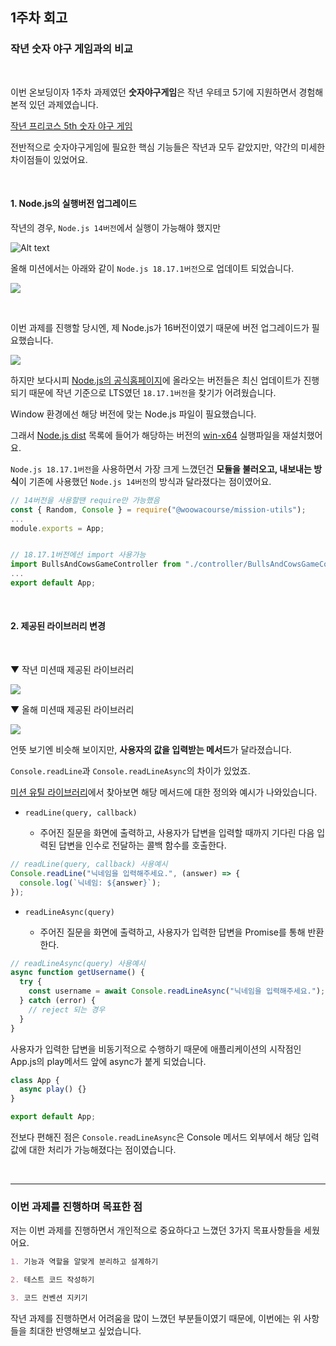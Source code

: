 ## 1주차 회고

### 작년 숫자 야구 게임과의 비교

<br>

이번 온보딩이자 1주차 과제였던 **숫자야구게임**은 작년 우테코 5기에 지원하면서 경험해본적 있던 과제였습니다.

[작년 프리코스 5th 숫자 야구 게임](https://github.com/nincoding/javascript-baseball/tree/nincoding)

전반적으로 숫자야구게임에 필요한 핵심 기능들은 작년과 모두 같았지만,
약간의 미세한 차이점들이 있었어요.

<br>

#### 1. Node.js의 실행버전 업그레이드

작년의 경우, `Node.js 14버전`에서 실행이 가능해야 했지만

![Alt text](image.png)

올해 미션에서는 아래와 같이 `Node.js 18.17.1버전`으로 업데이트 되었습니다.

![](https://velog.velcdn.com/images/ninto_2/post/62b684ac-436b-440a-85de-7d6faba8e63a/image.png)

<br>

이번 과제를 진행할 당시엔, 제 Node.js가 16버전이였기 때문에 버전 업그레이드가 필요했습니다.

![](https://velog.velcdn.com/images/ninto_2/post/f0e381f0-9498-4232-9e1c-3d082eedca86/image.png)

하지만 보다시피 [Node.js의 공식홈페이지](https://nodejs.org/en)에 올라오는 버전들은 최신 업데이트가 진행되기 때문에 작년 기준으로 LTS였던 `18.17.1버전`을 찾기가 어려웠습니다.

Window 환경에선 해당 버전에 맞는 Node.js 파일이 필요했습니다.

그래서 [Node.js dist](https://nodejs.org/dist/) 목록에 들어가 해당하는 버전의 [win-x64](https://nodejs.org/dist/v18.17.1/win-x64/) 실행파일을 재설치했어요.

`Node.js 18.17.1버전`을 사용하면서 가장 크게 느꼈던건 **모듈을 불러오고, 내보내는 방식**이 기존에 사용했던 `Node.js 14버전`의 방식과 달라졌다는 점이였어요.

```js
// 14버전을 사용할땐 require만 가능했음
const { Random, Console } = require("@woowacourse/mission-utils");
...
module.exports = App;


// 18.17.1버전에선 import 사용가능
import BullsAndCowsGameController from "./controller/BullsAndCowsGameController.js";
...
export default App;

```

<br>

#### 2. 제공된 라이브러리 변경

<br>

▼ 작년 미션때 제공된 라이브러리

![](https://velog.velcdn.com/images/ninto_2/post/e037358d-20f7-447a-a1d9-2cdfe2fdc0b8/image.png)

▼ 올해 미션때 제공된 라이브러리

![](https://velog.velcdn.com/images/ninto_2/post/290100f0-19da-4f5a-8eb8-04f5105d20fe/image.png)

언뜻 보기엔 비슷해 보이지만, **사용자의 값을 입력받는 메서드**가 달라졌습니다.

`Console.readLine`과 `Console.readLineAsync`의 차이가 있었죠.

[미션 유틸 라이브러리](https://github.com/woowacourse-projects/javascript-mission-utils#mission-utils)에서 찾아보면 해당 메서드에 대한 정의와 예시가 나와있습니다.

- `readLine(query, callback)`

  - 주어진 질문을 화면에 출력하고, 사용자가 답변을 입력할 때까지 기다린 다음 입력된 답변을 인수로 전달하는 콜백 함수를 호출한다.

```js
// readLine(query, callback) 사용예시
Console.readLine("닉네임을 입력해주세요.", (answer) => {
  console.log(`닉네임: ${answer}`);
});
```

- `readLineAsync(query)`

  - 주어진 질문을 화면에 출력하고, 사용자가 입력한 답변을 Promise를 통해 반환한다.

```js
// readLineAsync(query) 사용예시
async function getUsername() {
  try {
    const username = await Console.readLineAsync("닉네임을 입력해주세요.");
  } catch (error) {
    // reject 되는 경우
  }
}
```

사용자가 입력한 답변을 비동기적으로 수행하기 때문에 애플리케이션의 시작점인 App.js의 play메서드 앞에 async가 붙게 되었습니다.

```js
class App {
  async play() {}
}

export default App;
```

전보다 편해진 점은 `Console.readLineAsync`은 Console 메서드 외부에서 해당 입력값에 대한 처리가 가능해졌다는 점이였습니다.

<br>

---

### 이번 과제를 진행하며 목표한 점

저는 이번 과제를 진행하면서 개인적으로 중요하다고 느꼈던 3가지 목표사항들을 세웠어요.

```md
1. 기능과 역할을 알맞게 분리하고 설계하기

2. 테스트 코드 작성하기

3. 코드 컨벤션 지키기
```

작년 과제를 진행하면서 어려움을 많이 느꼈던 부분들이였기 때문에, 이번에는 위 사항들을 최대한 반영해보고 싶었습니다.
